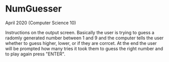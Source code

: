 # NumGuesser

April 2020 (Computer Science 10)

Instructions on the output screen. Basically the user is trying to guess a radomly generated number between 1 and 9 and the computer tells the user whether to guess higher, lower, or if they are corrcet. At the end the user will be prompted how many tries it took them to guess the right number and to play again press "ENTER".
